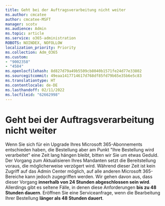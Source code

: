 ```yaml
---
title: Geht bei der Auftragsverarbeitung nicht weiter
ms.author: cmcatee
author: cmcatee-MSFT
manager: scotv
ms.audience: Admin
ms.topic: article
ms.service: o365-administration
ROBOTS: NOINDEX, NOFOLLOW
localization_priority: Priority
ms.collection: Adm_O365
ms.custom:
- "9002358"
- "4584"
ms.openlocfilehash: 8d827d79a49b5509cb8040b1571fe24d77e33802
ms.sourcegitcommit: 49eaa1417714617d768df85fd79b65e35b6e5c83
ms.translationtype: HT
ms.contentlocale: de-DE
ms.lasthandoff: 02/11/2022
ms.locfileid: "62662998"
---
```

# <a name="stuck-on-processing-order"></a>Geht bei der Auftragsverarbeitung nicht weiter

Wenn Sie sich für ein Upgrade Ihres Microsoft 365-Abonnements entschieden haben, die Bestellung aber am Punkt "Ihre Bestellung wird verarbeitet" eine Zeit lang hängen bleibt, bitten wir Sie um etwas Geduld. Der Vorgang zum Aktualisieren Ihres Mandanten setzt die Bereitstellung voraus, die möglicherweise verzögert wird. Während dieser Zeit ist kein Zugriff auf das Admin Center möglich, auf alle anderen Microsoft 365-Bereiche kann jedoch zugegriffen werden. Wir gehen davon aus, dass dieser Vorgang **innerhalb von 24 Stunden abgeschlossen sein wird**. Allerdings gibt es seltene Fälle, in denen diese Anforderungen **bis zu 48 Stunden dauern**. Eröffnen Sie eine Serviceanfrage, wenn die Bearbeitung Ihrer Bestellung **länger als 48 Stunden dauert**.
